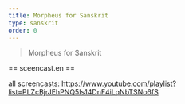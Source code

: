 ```yaml
---
title: Morpheus for Sanskrit
type: sanskrit
order: 0
---
```


> Morpheus for Sanskrit

==  sceencast.en ==

<!-- <iframe width="600" height="500" src="https://youtube.com/embed/JkLvujnKg_g" allowfullscreen="allowfullscreen" frameborder="0"></iframe> -->

all screencasts: https://www.youtube.com/playlist?list=PLZcBjrJEhPNQ5Is14DnF4iLqNbTSNo6fS
